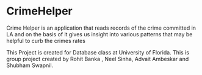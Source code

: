 # CrimeHelper
Crime Helper is an application that reads records of the crime committed in LA and on the basis of it gives us insight into various patterns that may be helpful to curb the crimes rates



This Project is created for Database class at University of Florida.
This is group project created by Rohit Banka , Neel Sinha, Advait Ambeskar and Shubham Swapnil.
